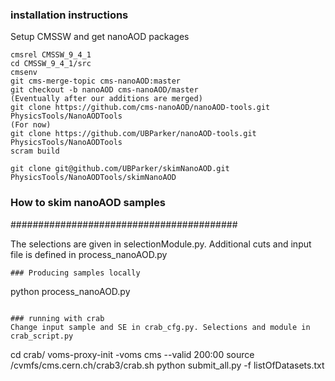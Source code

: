 
### installation instructions ###
Setup CMSSW and get nanoAOD packages
```
cmsrel CMSSW_9_4_1
cd CMSSW_9_4_1/src
cmsenv
git cms-merge-topic cms-nanoAOD:master
git checkout -b nanoAOD cms-nanoAOD/master
(Eventually after our additions are merged) 
git clone https://github.com/cms-nanoAOD/nanoAOD-tools.git PhysicsTools/NanoAODTools
(For now)
git clone https://github.com/UBParker/nanoAOD-tools.git PhysicsTools/NanoAODTools
scram build

git clone git@github.com/UBParker/skimNanoAOD.git PhysicsTools/NanoAODTools/skimNanoAOD

```



### How to skim nanoAOD samples ###
#########################################

The selections are given in selectionModule.py. Additional cuts and input file is defined in process_nanoAOD.py
```
### Producing samples locally

```
python process_nanoAOD.py
```

### running with crab
Change input sample and SE in crab_cfg.py. Selections and module in crab_script.py
```
cd crab/
voms-proxy-init -voms cms --valid 200:00
source /cvmfs/cms.cern.ch/crab3/crab.sh
python submit_all.py -f listOfDatasets.txt
```
